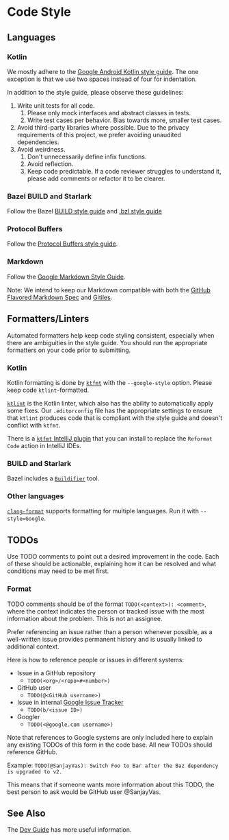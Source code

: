 # Code Style

## Languages

### Kotlin

We mostly adhere to the
[Google Android Kotlin style guide](https://developer.android.com/kotlin/style-guide).
The one exception is that we use two spaces instead of four for indentation.

In addition to the style guide, please observe these guidelines:

1.  Write unit tests for all code.
    1.  Please only mock interfaces and abstract classes in tests.
    1.  Write test cases per behavior. Bias towards more, smaller test cases.
1.  Avoid third-party libraries where possible. Due to the privacy requirements
    of this project, we prefer avoiding unaudited dependencies.
1.  Avoid weirdness.
    1.  Don't unnecessarily define infix functions.
    1.  Avoid reflection.
    1.  Keep code predictable. If a code reviewer struggles to understand it,
        please add comments or refactor it to be clearer.

### Bazel BUILD and Starlark

Follow the Bazel
[BUILD style guide](https://docs.bazel.build/versions/master/skylark/build-style.html)
and
[.bzl style guide](https://docs.bazel.build/versions/master/skylark/bzl-style.html)

### Protocol Buffers

Follow the
[Protocol Buffers style guide](https://developers.google.com/protocol-buffers/docs/style).

### Markdown

Follow the
[Google Markdown Style Guide](https://google.github.io/styleguide/docguide/style.html).

Note: We intend to keep our Markdown compatible with both the
[GitHub Flavored Markdown Spec](https://github.github.com/gfm/) and
[Gitiles](https://gerrit.googlesource.com/gitiles/+/HEAD/Documentation/markdown.md).

## Formatters/Linters

Automated formatters help keep code styling consistent, especially when there
are ambiguities in the style guide. You should run the appropriate formatters on
your code prior to submitting.

### Kotlin

Kotlin formatting is done by
[`ktfmt`](https://github.com/facebookincubator/ktfmt) with the `--google-style`
option. Please keep code `ktlint`-formatted.

[`ktlint`](https://ktlint.github.io/) is the Kotlin linter, which also has the
ability to automatically apply some fixes. Our `.editorconfig` file has the
appropriate settings to ensure that `ktlint` produces code that is compliant
with the style guide and doesn't conflict with `ktfmt`.

There is a
[`ktfmt` IntelliJ plugin](https://plugins.jetbrains.com/plugin/14912-ktfmt) that
you can install to replace the `Reformat Code` action in IntelliJ IDEs.

### BUILD and Starlark

Bazel includes a
[`Buildifier`](https://github.com/bazelbuild/buildtools/tree/master/buildifier)
tool.

### Other languages

[`clang-format`](https://clang.llvm.org/docs/ClangFormat.html) supports
formatting for multiple languages. Run it with `--style=Google`.

## TODOs

Use TODO comments to point out a desired improvement in the code. Each of these
should be actionable, explaining how it can be resolved and what conditions may
need to be met first.

### Format

TODO comments should be of the format `TODO(<context>): <comment>`, where the
context indicates the person or tracked issue with the most information about
the problem. This is not an assignee.

Prefer referencing an issue rather than a person whenever possible, as a
well-written issue provides permanent history and is usually linked to
additional context.

Here is how to reference people or issues in different systems:

*   Issue in a GitHub repository
    *   `TODO(<org>/<repo>#<number>)`
*   GitHub user
    *   `TODO(@<GitHub username>)`
*   Issue in internal [Google Issue Tracker](https://issuetracker.google.com)
    *   `TODO(b/<issue ID>)`
*   Googler
    *   `TODO(<@google.com username>)`

Note that references to Google systems are only included here to explain any
existing TODOs of this form in the code base. All new TODOs should reference
GitHub.

Example: `TODO(@SanjayVas): Switch Foo to Bar after the Baz dependency is
upgraded to v2.`

This means that if someone wants more information about this TODO, the best
person to ask would be GitHub user @SanjayVas.

## See Also
The [Dev Guide](dev-guide.md) has more useful information.
